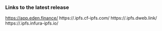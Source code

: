 ### Links to the latest release

<https://app.eden.finance/>
https://<ipfs-hash>.ipfs.cf-ipfs.com/
https://<ipfs-hash>.ipfs.dweb.link/
https://<ipfs-hash>.ipfs.infura-ipfs.io/
